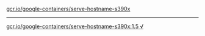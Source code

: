 [gcr.io/google-containers/serve-hostname-s390x](https://hub.docker.com/r/anjia0532/serve-hostname-s390x/tags/) 

----
[gcr.io/google-containers/serve-hostname-s390x:1.5 √](https://hub.docker.com/r/anjia0532/google-containers.serve-hostname-s390x/tags/)

